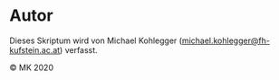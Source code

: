 # Autor

Dieses Skriptum wird von Michael Kohlegger ([michael.kohlegger@fh-kufstein.ac.at](mailto:michael.kohlegger@fh-kufstein.ac.at)) verfasst. 

© MK 2020
